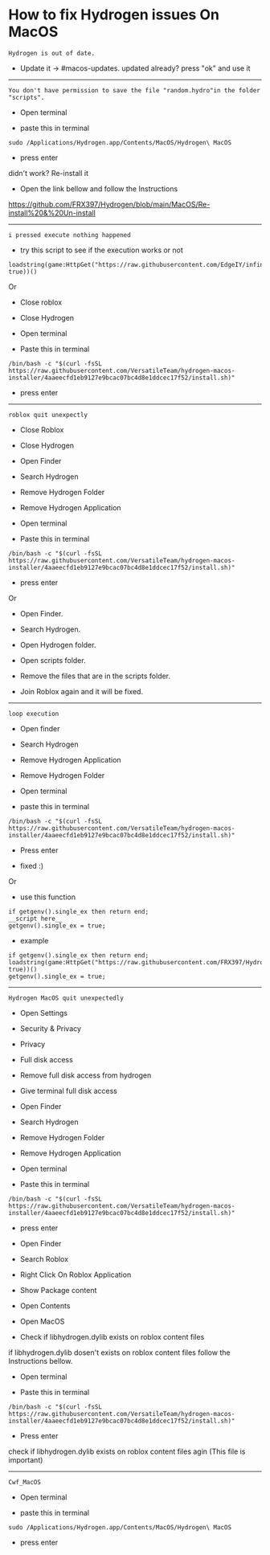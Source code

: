 # How to fix Hydrogen issues On MacOS


```Hydrogen is out of date.```

- Update it -> #macos-updates. updated already? press "ok" and use it

-----

```You don't have permission to save the file "random.hydro"in the folder "scripts".```

- Open terminal

- paste this in terminal

```
sudo /Applications/Hydrogen.app/Contents/MacOS/Hydrogen\ MacOS
```

- press enter

didn't work? Re-install it

- Open the link bellow and follow the Instructions


https://github.com/FRX397/Hydrogen/blob/main/MacOS/Re-install%20&%20Un-install


-----------

```i pressed execute nothing happened```

- try this script to see if the execution works or not

```
loadstring(game:HttpGet("https://raw.githubusercontent.com/EdgeIY/infiniteyield/master/source", true))()
```

Or

- Close roblox

- Close Hydrogen

- Open terminal

- Paste this in terminal

```
/bin/bash -c "$(curl -fsSL https://raw.githubusercontent.com/VersatileTeam/hydrogen-macos-installer/4aaeecfd1eb9127e9bcac07bc4d8e1ddcec17f52/install.sh)"
```

- press enter

---------

```roblox quit unexpectly```

- Close Roblox 

- Close Hydrogen

- Open Finder 

- Search Hydrogen

- Remove Hydrogen Folder

- Remove Hydrogen Application

- Open terminal

- Paste this in terminal

```
/bin/bash -c "$(curl -fsSL https://raw.githubusercontent.com/VersatileTeam/hydrogen-macos-installer/4aaeecfd1eb9127e9bcac07bc4d8e1ddcec17f52/install.sh)"
```

- press enter

Or

- Open Finder.

- Search Hydrogen.

- Open Hydrogen folder.

- Open scripts folder.

- Remove the files that are in the scripts folder.

- Join Roblox again and it will be fixed.

-------

```loop execution```

- Open finder

- Search Hydrogen

- Remove Hydrogen Application

- Remove Hydrogen Folder

- Open terminal

- paste this in terminal

```
/bin/bash -c "$(curl -fsSL https://raw.githubusercontent.com/VersatileTeam/hydrogen-macos-installer/4aaeecfd1eb9127e9bcac07bc4d8e1ddcec17f52/install.sh)"
```

- Press enter

- fixed :)

Or

- use this function

```
if getgenv().single_ex then return end;
__script here__
getgenv().single_ex = true;
```

- example

```
if getgenv().single_ex then return end;
loadstring(game:HttpGet("https://raw.githubusercontent.com/FRX397/Hydrohub/main/Hydro_hub", true))()
getgenv().single_ex = true;
```

------

```Hydrogen MacOS quit unexpectedly```

- Open Settings

- Security & Privacy

- Privacy

- Full disk access

- Remove full disk access from hydrogen

- Give terminal full disk access

- Open Finder

- Search Hydrogen

- Remove Hydrogen Folder

- Remove Hydrogen Application

- Open terminal

- Paste this in terminal

```
/bin/bash -c "$(curl -fsSL https://raw.githubusercontent.com/VersatileTeam/hydrogen-macos-installer/4aaeecfd1eb9127e9bcac07bc4d8e1ddcec17f52/install.sh)"
```

- press enter

- Open Finder

- Search Roblox

- Right Click On Roblox Application

- Show Package content

- Open Contents

- Open MacOS 

- Check if libhydrogen.dylib exists on roblox content files

if libhydrogen.dylib dosen't exists on roblox content files follow the Instructions bellow.

- Open terminal 

- Paste this in terminal

```
/bin/bash -c "$(curl -fsSL https://raw.githubusercontent.com/VersatileTeam/hydrogen-macos-installer/4aaeecfd1eb9127e9bcac07bc4d8e1ddcec17f52/install.sh)"
```

- Press enter 
 
check if libhydrogen.dylib exists on roblox content files agin (This file is important) 

-------

```Cwf_MacOS```

- Open terminal

- paste this in terminal

```
sudo /Applications/Hydrogen.app/Contents/MacOS/Hydrogen\ MacOS
```

- press enter
